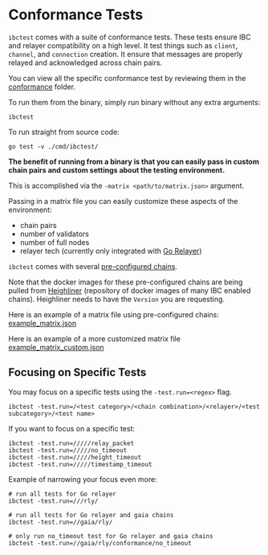 # Conformance Tests

`ibctest` comes with a suite of conformance tests. These tests ensure IBC and relayer compatibility on a high level. It test things such as `client`, `channel`, and `connection` creation. It ensure that messages are properly relayed and acknowledged across chain pairs. 

You can view all the specific conformance test by reviewing them in the [conformance](../conformance/) folder.


To run them from the binary, simply run binary without any extra arguments:
```shell
ibctest
```

To run straight from source code:
```shell
go test -v ./cmd/ibctest/
```

**The benefit of running from a binary is that you can easily pass in custom chain pairs and custom settings about the testing environment.**

This is accomplished via the `-matrix <path/to/matrix.json>` argument. 

Passing in a matrix file you can easily customize these aspects of the environment:
- chain pairs
- number of validators
- number of full nodes
- relayer tech (currently only integrated with [Go Relayer](https://github.com/cosmos/relayer))


`ibctest` comes with several [pre-configured chains](./preconfiguredChains.txt). 

Note that the docker images for these pre-configured chains are being pulled from [Heighliner](https://github.com/strangelove-ventures/heighliner) (repository of docker images of many IBC enabled chains). Heighliner needs to have the `Version` you are requesting.


Here is an example of a matrix file using pre-configured chains: [example_matrix.json](../cmd/ibctest/example_matrix.json)


Here is an example of a more customized matrix file [example_matrix_custom.json](../cmd/ibctest/example_matrix_custom.json)


## Focusing on Specific Tests

You may focus on a specific tests using the `-test.run=<regex>` flag.

```shell
ibctest -test.run=/<test category>/<chain combination>/<relayer>/<test subcategory>/<test name>
```

If you want to focus on a specific test:

```shell
ibctest -test.run=/////relay_packet
ibctest -test.run=/////no_timeout
ibctest -test.run=/////height_timeout
ibctest -test.run=/////timestamp_timeout
```

Example of narrowing your focus even more:

```shell
# run all tests for Go relayer
ibctest -test.run=///rly/

# run all tests for Go relayer and gaia chains
ibctest -test.run=//gaia/rly/

# only run no_timeout test for Go relayer and gaia chains
ibctest -test.run=//gaia/rly/conformance/no_timeout
```